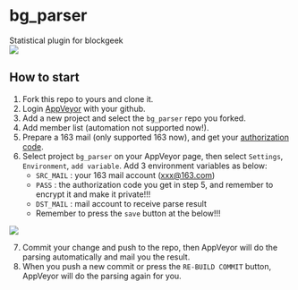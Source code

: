 # bg_parser
Statistical plugin for blockgeek   
![](https://ci.appveyor.com/api/projects/status/ty3nh0rb43349epc?svg=true)
## How to start

1. Fork this repo to yours and clone it.
2. Login [AppVeyor](https://ci.appveyor.com) with your github.
3. Add a new project and select the `bg_parser` repo you forked.
4. Add member list (automation not supported now!).
5. Prepare a 163 mail (only supported 163 now), and get your [authorization code](https://jingyan.baidu.com/article/495ba841ecc72c38b30ede38.html). 
6. Select project `bg_parser` on your AppVeyor page, then select `Settings`, `Environment`, `add variable`. Add 3 environment variables as below:
    * `SRC_MAIL` : your 163 mail account (xxx@163.com)
    * `PASS` : the authorization code you get in step 5, and remember to encrypt it and make it private!!!
    * `DST_MAIL` : mail account to receive parse result
    * Remember to press the `save` button at the below!!!

![](https://upload-images.jianshu.io/upload_images/11336404-5510911a561cdbb0.png?imageMogr2/auto-orient/strip%7CimageView2/2/w/1240)

7. Commit your change and push to the repo, then AppVeyor will do the parsing automatically and mail you the result.
8. When you push a new commit or press the `RE-BUILD COMMIT` button, AppVeyor will do the parsing again for you.